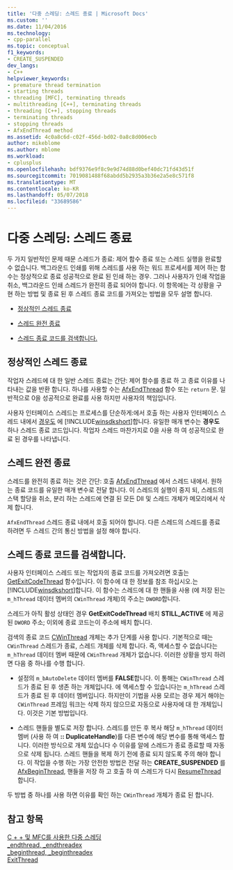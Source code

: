 ```yaml
---
title: '다중 스레딩: 스레드 종료 | Microsoft Docs'
ms.custom: ''
ms.date: 11/04/2016
ms.technology:
- cpp-parallel
ms.topic: conceptual
f1_keywords:
- CREATE_SUSPENDED
dev_langs:
- C++
helpviewer_keywords:
- premature thread termination
- starting threads
- threading [MFC], terminating threads
- multithreading [C++], terminating threads
- threading [C++], stopping threads
- terminating threads
- stopping threads
- AfxEndThread method
ms.assetid: 4c0a8c6d-c02f-456d-bd02-0a8c8d006ecb
author: mikeblome
ms.author: mblome
ms.workload:
- cplusplus
ms.openlocfilehash: bdf9376e9f8c9e9d74d88d0bef40dc71fd43d51f
ms.sourcegitcommit: 7019081488f68abdd5b2935a3b36e2a5e8c571f8
ms.translationtype: MT
ms.contentlocale: ko-KR
ms.lasthandoff: 05/07/2018
ms.locfileid: "33689586"
---
```

# <a name="multithreading-terminating-threads"></a>다중 스레딩: 스레드 종료
두 가지 일반적인 문제 때문 스레드가 종료: 제어 함수 종료 또는 스레드 실행을 완료할 수 없습니다. 백그라운드 인쇄를 위해 스레드를 사용 하는 워드 프로세서를 제어 하는 함수는 정상적으로 종료 성공적으로 완료 된 인쇄 하는 경우. 그러나 사용자가 인쇄 작업을 취소, 백그라운드 인쇄 스레드가 완전히 종료 되어야 합니다. 이 항목에는 각 상황을 구현 하는 방법 및 종료 된 후 스레드 종료 코드를 가져오는 방법을 모두 설명 합니다.  
  
-   [정상적인 스레드 종료](#_core_normal_thread_termination)  
  
-   [스레드 완전 종료](#_core_premature_thread_termination)  
  
-   [스레드 종료 코드를 검색합니다.](#_core_retrieving_the_exit_code_of_a_thread)  
  
##  <a name="_core_normal_thread_termination"></a> 정상적인 스레드 종료  
 작업자 스레드에 대 한 일반 스레드 종료는 간단: 제어 함수를 종료 하 고 종료 이유를 나타내는 값을 반환 합니다. 하나를 사용할 수는 [AfxEndThread](../mfc/reference/application-information-and-management.md#afxendthread) 함수 또는 `return` 문. 일반적으로 0을 성공적으로 완료를 사용 하지만 사용자의 책임입니다.  
  
 사용자 인터페이스 스레드는 프로세스를 단순하게:에서 호출 하는 사용자 인터페이스 스레드 내에서 [경우도](http://msdn.microsoft.com/library/windows/desktop/ms644945) 에 [!INCLUDE[winsdkshort](../atl-mfc-shared/reference/includes/winsdkshort_md.md)]합니다. 유일한 매개 변수는 **경우도** 하나 스레드 종료 코드입니다. 작업자 스레드 마찬가지로 0을 사용 하 여 성공적으로 완료 된 경우를 나타냅니다.  
  
##  <a name="_core_premature_thread_termination"></a> 스레드 완전 종료  
 스레드를 완전히 종료 하는 것은 간단: 호출 [AfxEndThread](../mfc/reference/application-information-and-management.md#afxendthread) 에서 스레드 내에서. 원하는 종료 코드를 유일한 매개 변수로 전달 합니다. 이 스레드의 실행이 중지 되, 스레드의 스택 할당을 취소, 분리 하는 스레드에 연결 된 모든 Dll 및 스레드 개체가 메모리에서 삭제 합니다.  
  
 `AfxEndThread` 스레드 종료 내에서 호출 되어야 합니다. 다른 스레드의 스레드를 종료 하려면 두 스레드 간의 통신 방법을 설정 해야 합니다.  
  
##  <a name="_core_retrieving_the_exit_code_of_a_thread"></a> 스레드 종료 코드를 검색합니다.  
 사용자 인터페이스 스레드 또는 작업자의 종료 코드를 가져오려면 호출는 [GetExitCodeThread](http://msdn.microsoft.com/library/windows/desktop/ms683190) 함수입니다. 이 함수에 대 한 정보를 참조 하십시오.는 [!INCLUDE[winsdkshort](../atl-mfc-shared/reference/includes/winsdkshort_md.md)]합니다. 이 함수는 스레드에 대 한 핸들을 사용 (에 저장 된는 `m_hThread` 데이터 멤버의 `CWinThread` 개체)의 주소는 `DWORD`합니다.  
  
 스레드가 아직 활성 상태인 경우 **GetExitCodeThread** 배치 **STILL_ACTIVE** 에 제공 된 `DWORD` 주소; 이외에 종료 코드는이 주소에 배치 합니다.  
  
 검색의 종료 코드 [CWinThread](../mfc/reference/cwinthread-class.md) 개체는 추가 단계를 사용 합니다. 기본적으로 때는 `CWinThread` 스레드가 종료, 스레드 개체를 삭제 합니다. 즉, 액세스할 수 없습니다는 `m_hThread` 데이터 멤버 때문에 `CWinThread` 개체가 없습니다. 이러한 상황을 방지 하려면 다음 중 하나를 수행 합니다.  
  
-   설정의 `m_bAutoDelete` 데이터 멤버를 **FALSE**합니다. 이 통해는 `CWinThread` 스레드가 종료 된 후 생존 하는 개체입니다. 에 액세스할 수 있습니다는 `m_hThread` 스레드가 종료 된 후 데이터 멤버입니다. 하지만이 기법을 사용 모르는 경우 제거 해야는 `CWinThread` 프레임 워크는 삭제 하지 않으므로 자동으로 사용자에 대 한 개체입니다. 이것은 기본 방법입니다.  
  
-   스레드 핸들을 별도로 저장 합니다. 스레드를 만든 후 복사 해당 `m_hThread` 데이터 멤버 (사용 하 여 **:: DuplicateHandle**)를 다른 변수에 해당 변수를 통해 액세스 합니다. 이러한 방식으로 개체 있습니다 수 이유를 알에 스레드가 종료 종료할 때 자동으로 삭제 됩니다. 스레드 핸들을 복제 하기 전에 종료 되지 않도록 주의 해야 합니다. 이 작업을 수행 하는 가장 안전한 방법은 전달 하는 **CREATE_SUSPENDED** 를 [AfxBeginThread](../mfc/reference/application-information-and-management.md#afxbeginthread), 핸들을 저장 하 고 호출 하 여 스레드가 다시 [ResumeThread](../mfc/reference/cwinthread-class.md#resumethread)합니다.  
  
 두 방법 중 하나를 사용 하면 이유를 확인 하는 `CWinThread` 개체가 종료 된 합니다.  
  
## <a name="see-also"></a>참고 항목  
 [C + + 및 MFC를 사용한 다중 스레딩](../parallel/multithreading-with-cpp-and-mfc.md)   
 [_endthread, _endthreadex](../c-runtime-library/reference/endthread-endthreadex.md)   
 [_beginthread, _beginthreadex](../c-runtime-library/reference/beginthread-beginthreadex.md)   
 [ExitThread](http://msdn.microsoft.com/library/windows/desktop/ms682659)